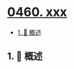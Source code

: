 # [0460. xxx](https://github.com/Tdahuyou/TNotes.leetcode/tree/main/notes/0460.%20xxx)

<!-- region:toc -->

- [1. 📝 概述](#1--概述)

<!-- endregion:toc -->

## 1. 📝 概述
